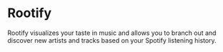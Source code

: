 # Rootify

Rootify visualizes your taste in music and allows you to branch out and discover new artists and tracks based on your Spotify listening history.
